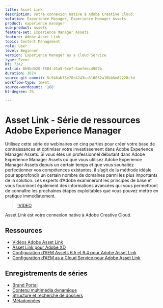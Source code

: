 ```yaml
---
title: Asset Link
description: Votre connexion native à Adobe Creative Cloud.
solution: Experience Manager, Experience Manager Assets
product: experience manager
sub-product: assets
feature-set: Experience Manager Assets
feature: Adobe Asset Link
topic: Content Management
role: User
level: Beginner
version: Experience Manager as a Cloud Service
type: Event
kt: 7342
exl-id: 8b9bd020-f584-41a5-9cef-6aefdec4907b
duration: 3674
source-git-commit: 5c946ab73e78d4243ca310032a10bb8e82228c3d
workflow-type: tm+mt
source-wordcount: '168'
ht-degree: 2%

---
```


# Asset Link - Série de ressources Adobe Experience Manager

Utilisez cette série de webinaires en cinq parties pour créer votre base de connaissances et optimiser votre investissement dans Adobe Experience Manager Assets. Si vous êtes un professionnel débutant dans Adobe Experience Manager Assets ou que vous utilisez Adobe Experience Manager Assets depuis un certain temps et que vous souhaitez perfectionner vos compétences existantes, il s’agit de la méthode idéale pour approfondir un certain nombre de domaines parmi les plus importants de la solution. Les experts d’Adobe examineront les principes de base et vous fourniront également des informations avancées qui vous permettront de connaître les prochaines étapes exploitables que vous pouvez mettre en pratique immédiatement.

>[!VIDEO](https://video.tv.adobe.com/v/332127/?quality=12&learn=on&hidetitle=true)

Asset Link est votre connexion native à Adobe Creative Cloud.

## Ressources

* [Vidéos Adobe Asset Link](https://experienceleague.adobe.com/docs/experience-manager-learn/assets/adobe-asset-link/launch-adobe-asset-link.html?lang=fr)
* [Asset Link pour Adobe XD](https://helpx.adobe.com/enterprise/admin-guide.html/enterprise/using/adobe-asset-link-for-xd.ug.html)
* [Configuration d’AEM Assets 6.5 et 6.4 pour Adobe Asset Link](https://helpx.adobe.com/enterprise/using/configure-aem-assets-6-for-asset-link.html)
* [Configuration d’AEM as a Cloud Service pour Adobe Asset Link](https://helpx.adobe.com/enterprise/admin-guide.html/enterprise/using/configure-aem-assets-for-asset-link.ug.html)

## Enregistrements de séries

* [Brand Portal](brand-portal.md)
* [Contenu multimédia dynamique](dynamic-media.md)
* [Structure et recherche de dossiers](folder-structure-search.md)
* [Métadonnées](metadata.md)
